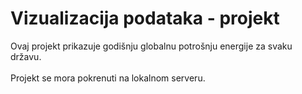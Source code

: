 # Vizualizacija podataka - projekt

Ovaj projekt prikazuje godišnju globalnu potrošnju energije za svaku državu.<br/><br/>
Projekt se mora pokrenuti na lokalnom serveru.
